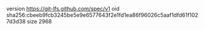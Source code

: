 version https://git-lfs.github.com/spec/v1
oid sha256:cbeeb9fcb3245be5e9e6577643f2e1fd1ea86f96026c5aaf1dfd61f1027d3d38
size 2968
